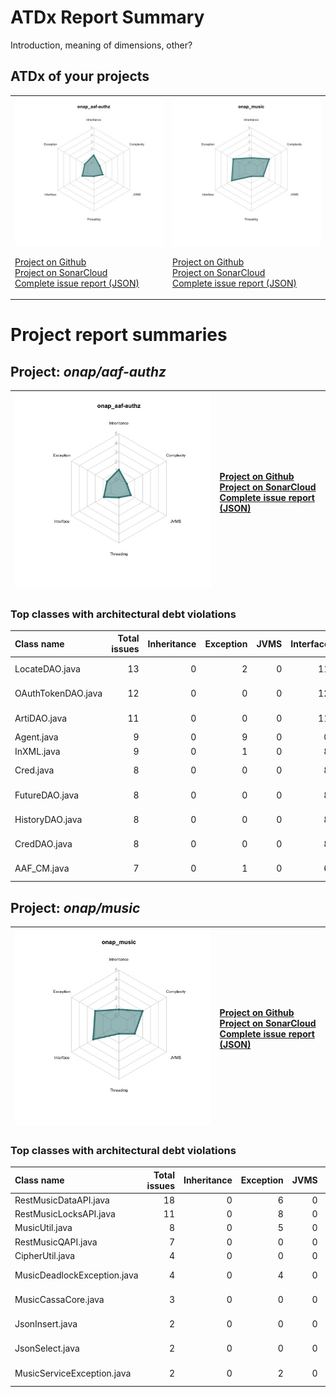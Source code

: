 
# ATDx Report Summary

Introduction, meaning of dimensions, other?

## ATDx of your projects
|||
|-|-|
|<img src="https://github.com/robertoverdecchia/ATDx_report_sandbox/blob/master/plots/onap_aaf-authz.jpg"/> <p style="text-align:left">[Project on Github](https://github.com/onap/aaf-authz) <br> [Project on SonarCloud ](https://sonarcloud.io/dashboard?id=onap_aaf-authz) <br> [Complete issue report (JSON)](https://github.com/robertoverdecchia/ATDx_report_sandbox/blob/master/jsons/onap_aaf-authz.json)</p>|<img src="https://github.com/robertoverdecchia/ATDx_report_sandbox/blob/master/plots/onap_music.jpg"/> <p style="text-align:left">[Project on Github](https://github.com/onap/music) <br> [Project on SonarCloud ](https://sonarcloud.io/dashboard?id=onap_music) <br> [Complete issue report (JSON)](https://github.com/robertoverdecchia/ATDx_report_sandbox/blob/master/jsons/onap_music.json)</p>
# Project report summaries
## Project: _onap/aaf-authz_
|<img src="https://github.com/robertoverdecchia/ATDx_report_sandbox/blob/master/plots/onap_aaf-authz.jpg"/>|<p style="text-align:left">[Project on Github](https://github.com/onap/aaf-authz) <br> [Project on SonarCloud ](https://sonarcloud.io/dashboard?id=onap_aaf-authz) <br> [Complete issue report (JSON)](https://github.com/robertoverdecchia/ATDx_report_sandbox/blob/master/jsons/onap_aaf-authz.json)</p>
|-|-|
### Top classes with architectural debt violations
| Class name         |   Total issues |   Inheritance |   Exception |   JVMS |   Interface |   Threading |   Complexity | Fully qualified name                                                       |
|:-------------------|---------------:|--------------:|------------:|-------:|------------:|------------:|-------------:|:---------------------------------------------------------------------------|
| LocateDAO.java     |             13 |             0 |           2 |      0 |          11 |           0 |            0 | auth/auth-cass/src/main/java/org/onap/aaf/auth/dao/cass/LocateDAO.java     |
| OAuthTokenDAO.java |             12 |             0 |           0 |      0 |          12 |           0 |            0 | auth/auth-cass/src/main/java/org/onap/aaf/auth/dao/cass/OAuthTokenDAO.java |
| ArtiDAO.java       |             11 |             0 |           0 |      0 |          11 |           0 |            0 | auth/auth-cass/src/main/java/org/onap/aaf/auth/dao/cass/ArtiDAO.java       |
| Agent.java         |              9 |             0 |           9 |      0 |           0 |           0 |            0 | cadi/aaf/src/main/java/org/onap/aaf/cadi/configure/Agent.java              |
| InXML.java         |              9 |             0 |           1 |      0 |           8 |           0 |            0 | misc/rosetta/src/main/java/org/onap/aaf/misc/rosetta/InXML.java            |
| Cred.java          |              8 |             0 |           0 |      0 |           8 |           0 |            0 | auth/auth-batch/src/main/java/org/onap/aaf/auth/batch/helpers/Cred.java    |
| FutureDAO.java     |              8 |             0 |           0 |      0 |           8 |           0 |            0 | auth/auth-cass/src/main/java/org/onap/aaf/auth/dao/cass/FutureDAO.java     |
| HistoryDAO.java    |              8 |             0 |           0 |      0 |           8 |           0 |            0 | auth/auth-cass/src/main/java/org/onap/aaf/auth/dao/cass/HistoryDAO.java    |
| CredDAO.java       |              8 |             0 |           0 |      0 |           8 |           0 |            0 | auth/auth-cass/src/main/java/org/onap/aaf/auth/dao/cass/CredDAO.java       |
| AAF_CM.java        |              7 |             0 |           1 |      0 |           6 |           0 |            0 | auth/auth-certman/src/main/java/org/onap/aaf/auth/cm/AAF_CM.java           |

## Project: _onap/music_
|<img src="https://github.com/robertoverdecchia/ATDx_report_sandbox/blob/master/plots/onap_music.jpg"/>|<p style="text-align:left">[Project on Github](https://github.com/onap/music) <br> [Project on SonarCloud ](https://sonarcloud.io/dashboard?id=onap_music) <br> [Complete issue report (JSON)](https://github.com/robertoverdecchia/ATDx_report_sandbox/blob/master/jsons/onap_music.json)</p>
|-|-|
### Top classes with architectural debt violations
| Class name                  |   Total issues |   Inheritance |   Exception |   JVMS |   Interface |   Threading |   Complexity | Fully qualified name                                                           |
|:----------------------------|---------------:|--------------:|------------:|-------:|------------:|------------:|-------------:|:-------------------------------------------------------------------------------|
| RestMusicDataAPI.java       |             18 |             0 |           6 |      0 |          12 |           0 |            0 | music-rest/src/main/java/org/onap/music/rest/RestMusicDataAPI.java             |
| RestMusicLocksAPI.java      |             11 |             0 |           8 |      0 |           3 |           0 |            0 | music-rest/src/main/java/org/onap/music/rest/RestMusicLocksAPI.java            |
| MusicUtil.java              |              8 |             0 |           5 |      0 |           2 |           0 |            1 | music-core/src/main/java/org/onap/music/main/MusicUtil.java                    |
| RestMusicQAPI.java          |              7 |             0 |           0 |      0 |           7 |           0 |            0 | music-rest/src/main/java/org/onap/music/rest/RestMusicQAPI.java                |
| CipherUtil.java             |              4 |             0 |           0 |      0 |           4 |           0 |            0 | music-core/src/main/java/org/onap/music/main/CipherUtil.java                   |
| MusicDeadlockException.java |              4 |             0 |           4 |      0 |           0 |           0 |            0 | music-core/src/main/java/org/onap/music/exceptions/MusicDeadlockException.java |
| MusicCassaCore.java         |              3 |             0 |           0 |      0 |           3 |           0 |            0 | music-core/src/main/java/org/onap/music/service/impl/MusicCassaCore.java       |
| JsonInsert.java             |              2 |             0 |           0 |      0 |           2 |           0 |            0 | music-core/src/main/java/org/onap/music/datastore/jsonobjects/JsonInsert.java  |
| JsonSelect.java             |              2 |             0 |           0 |      0 |           2 |           0 |            0 | music-core/src/main/java/org/onap/music/datastore/jsonobjects/JsonSelect.java  |
| MusicServiceException.java  |              2 |             0 |           2 |      0 |           0 |           0 |            0 | music-core/src/main/java/org/onap/music/exceptions/MusicServiceException.java  |

